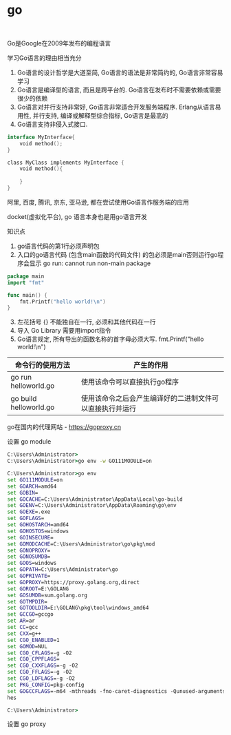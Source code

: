 # go

<br/>

Go是Google在2009年发布的编程语言

学习Go语言的理由相当充分
1) Go语言的设计哲学是大道至简, Go语言的语法是非常简约的, Go语言非常容易学习
2) Go语言是编译型的语言, 而且是跨平台的. Go语言在发布时不需要依赖或需要很少的依赖
3) Go语言对并行支持非常好, Go语言非常适合开发服务端程序. Erlang从语言易用性, 并行支持, 编译或解释型综合指标, Go语言是最高的
4) Go语言支持非侵入式接口.

```go
interface MyInterface{
    void method();
}

class MyClass implements MyInterface {
    void method(){
    
    }
}
```

阿里, 百度, 腾讯, 京东, 亚马逊, 都在尝试使用Go语言作服务端的应用

docket(虚拟化平台), go 语言本身也是用go语言开发

知识点
1) go语言代码的第1行必须声明包
2) 入口的go语言代码 (包含main函数的代码文件) 的包必须是main否则运行go程序会显示 go run: cannot run non-main package

```go
package main
import "fmt"

func main() {
    fmt.Printf("hello world!\n")
}
```
3) 左花括号 {} 不能独自在一行, 必须和其他代码在一行
4) 导入 Go Library 需要用import指令
5) Go语言规定, 所有导出的函数名称的首字母必须大写. fmt.Printf("hello world!\n")


| 命令行的使用方法        | 产生的作用                  |
|------------------------|----------------------------|
| go run helloworld.go   | 使用该命令可以直接执行go程序 |
| go build helloworld.go | 使用该命令之后会产生编译好的二进制文件可以直接执行并运行 |


go在国内的代理网站 - https://goproxy.cn


设置 go module

```cmd
C:\Users\Administrator>
C:\Users\Administrator>go env -w GO111MODULE=on

C:\Users\Administrator>go env
set GO111MODULE=on
set GOARCH=amd64
set GOBIN=
set GOCACHE=C:\Users\Administrator\AppData\Local\go-build
set GOENV=C:\Users\Administrator\AppData\Roaming\go\env
set GOEXE=.exe
set GOFLAGS=
set GOHOSTARCH=amd64
set GOHOSTOS=windows
set GOINSECURE=
set GOMODCACHE=C:\Users\Administrator\go\pkg\mod
set GONOPROXY=
set GONOSUMDB=
set GOOS=windows
set GOPATH=C:\Users\Administrator\go
set GOPRIVATE=
set GOPROXY=https://proxy.golang.org,direct
set GOROOT=E:\GOLANG
set GOSUMDB=sum.golang.org
set GOTMPDIR=
set GOTOOLDIR=E:\GOLANG\pkg\tool\windows_amd64
set GCCGO=gccgo
set AR=ar
set CC=gcc
set CXX=g++
set CGO_ENABLED=1
set GOMOD=NUL
set CGO_CFLAGS=-g -O2
set CGO_CPPFLAGS=
set CGO_CXXFLAGS=-g -O2
set CGO_FFLAGS=-g -O2
set CGO_LDFLAGS=-g -O2
set PKG_CONFIG=pkg-config
set GOGCCFLAGS=-m64 -mthreads -fno-caret-diagnostics -Qunused-arguments -fmessage-length=0 -fdebug-prefix-map=C:\Users\ADMI
hes

C:\Users\Administrator>
```

设置 go proxy 

```cmd


```
